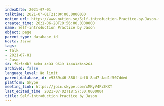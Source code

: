 ```yaml
---
indexDate: 2021-07-01
talktime: 2021-07-01T21:00:00.0000000
notion_url: https://www.notion.so/Self-introduction-Practice-by-Jason-f5dfedb7beb84e339539144a1dbaa264
created_time: 2021-06-28T20:56:00.0000000
name: Self-introduction Practice by Jason
object: page
parent_type: database_id
hosts: Jason
tags:
- Talk
- 2021-07-01
- Jason
id: f5dfedb7-beb8-4e33-9539-144a1dbaa264
archived: false
language_level: No limit
parent_database_id: e9339446-880f-4ef0-8ad7-8ad1f507dded
platform: Skype
meeting_link: https://join.skype.com/xMKyV4Fx3KXT
last_edited_time: 2021-07-02T18:57:00.0000000
title: Self-introduction Practice by Jason
---
```







